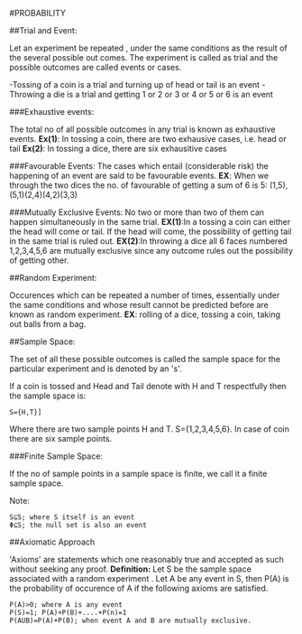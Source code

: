 #PROBABILITY

##Trial and Event:

Let an experiment be repeated , under the same conditions as the result of the several possible out comes. The experiment is called as trial and the possible outcomes are called events or cases.

-Tossing of a coin is a trial and turning up of head or tail is an event
-Throwing a die is a trial and getting 1 or 2 or 3 or 4 or 5 or 6 is an event

###Exhaustive events: 

The total no of all possible outcomes in any trial is known as exhaustive events.
**Ex(1)**: In tossing a coin, there are two exhausive cases, i.e. head or tail 
**Ex(2)**: In tossing a dice, there are six exhausitive cases

###Favourable Events:
The cases which entail (considerable risk) the happening of an event are said to be favourable events.
**EX**: When we through the two dices the no. of favourable of getting a sum of 6 is 5:
(1,5),(5,1)(2,4)(4,2)(3,3)

###Mutually Exclusive Events:
No two or more than two of them can happen simultaneously in the same trial.
**EX(1)**:In a tossing a coin can either the head will come or tail. If the head will come, the possibility of getting tail in the same trial is ruled out.
**EX(2)**:In throwing a dice all 6 faces numbered 1,2,3,4,5,6 are mutually exclusive since any outcome rules out the possibility of getting other.

##Random Experiment:

Occurences which can be repeated a number of times, essentially under the same conditions and whose result cannot be predicted before are known as random experiment.
**EX**: rolling of a dice, tossing a coin, taking out balls from a bag.

##Sample Space:

The set of all these possible outcomes is called the sample space for the particular experiment and is denoted by an 's'.

If a coin is tossed and Head and Tail denote with H and T respectfully then the sample space is:

	S={H,T}]

Where there are two sample points H and T. S={1,2,3,4,5,6}. In case of coin there are six sample points.

###Finite Sample Space: 

If the no of sample points in a sample space is finite, we call it a finite sample space.

Note: 

	S⊆S; where S itself is an event
	Φ⊆S; the null set is also an event

##Axiomatic Approach

'Axioms' are statements which one reasonably true and accepted as such without seeking any proof.
**Definition:** Let S be the sample space associated with a random experiment . Let A be any event in S, then P(A) is the probability of occurence of A if the following axioms are satisfied.

	P(A)>0; where A is any event
	P(S)=1; P(A)+P(B)+....+P(n)=1
	P(AUB)=P(A)+P(B); when event A and B are mutually exclusive.










